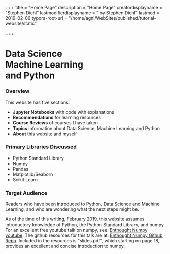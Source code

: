 +++
title = "Home Page"
description = "Home Page"
creatordisplayname = "Stephen Diehl"
lastmodifierdisplayname = " by Stephen Diehl"
lastmod = 2019-02-06
typora-root-url = "/home/agni/WebSites/published/tutorial-website/static"

+++

# Data Science<br/> Machine Learning<br/> and Python

### Overview

This website has five sections:

* **Jupyter Notebooks** with code with explanations
* **Recommendations** for learning resources
* **Course Reviews** of courses I have taken
* **Topics** information about Data Science, Machine Learning and Python
* **About** this website and myself

### Primary Libraries Discussed 
- Python Standard Library
- Numpy
- Pandas
- Matplotlib/Seaborn
- Scikit Learn

### Target Audience

Readers who have been introduced to Python, Data Science and Machine Learning, and who are wondering what the next steps might be.

As of the time of this writing, February 2019, this website assumes introductory knowledge of Python, the Python Standard Library, and numpy.  For an excellent free youtube talk on numpy, see: [Enthought Numpy youtube](https://www.youtube.com/watch?v=V0D2mhVt7NE). The github resources for this talk are at: [Enthought Numpy Github Repo](https://github.com/enthought/Numpy-Tutorial-SciPyConf-2018).  Included in the resources is "slides.pdf", which starting on page 18, provides an excellent and concise introduction to numpy.